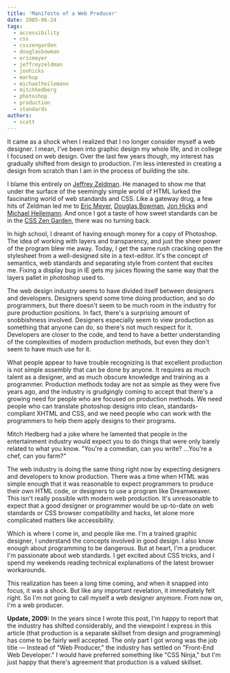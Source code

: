 ```yaml
---
title: 'Manifesto of a Web Producer'
date: 2005-06-24
tags:
  - accessibility
  - css
  - csszengarden
  - douglasbowman
  - ericmeyer
  - jeffreyzeldman
  - jonhicks
  - markup
  - michaelheilemann
  - mitchhedberg
  - photoshop
  - production
  - standards
authors:
  - scott
---
```


It came as a shock when I realized that I no longer consider myself a web designer. I mean, I've been into graphic design my whole life, and in college I focused on web design. Over the last few years though, my interest has gradually shifted from design to production. I'm less interested in creating a design from scratch than I am in the process of building the site.

I blame this entirely on [Jeffrey Zeldman](http://zeldman.com/). He managed to show me that under the surface of the seemingly simple world of HTML lurked the fascinating world of web standards and CSS. Like a gateway drug, a few hits of Zeldman led me to [Eric Meyer](http://meyerweb.com/), [Douglas Bowman](http://stopdesign.com/), [Jon Hicks](http://hicksdesign.co.uk/) and [Michael Heilemann](http://binarybonsai.com/). And once I got a taste of how sweet standards can be in the [CSS Zen Garden](http://csszengarden.com/), there was no turning back.

In high school, I dreamt of having enough money for a copy of Photoshop. The idea of working with layers and transparency, and just the sheer power of the program blew me away. Today, I get the same rush cracking open the stylesheet from a well-designed site in a text-editor. It's the concept of semantics, web standards and separating style from content that excites me. Fixing a display bug in IE gets my juices flowing the same way that the layers pallet in photoshop used to.

The web design industry seems to have divided itself between designers and developers. Designers spend some time doing production, and so do programmers, but there doesn't seem to be much room in the industry for pure production positions. In fact, there's a surprising amount of snobbishness involved. Designers especially seem to view production as something that anyone can do, so there's not much respect for it. Developers are closer to the code, and tend to have a better understanding of the complexities of modern production methods, but even they don't seem to have much use for it.

What people appear to have trouble recognizing is that excellent production is not simple assembly that can be done by anyone. It requires as much talent as a designer, and as much obscure knowledge and training as a programmer. Production methods today are not as simple as they were five years ago, and the industry is grudgingly coming to accept that there's a growing need for people who are focused on production methods. We need people who can translate photoshop designs into clean, standards-compliant XHTML and CSS, and we need people who can work with the programmers to help them apply designs to their programs.

Mitch Hedberg had a joke where he lamented that people in the entertainment industry would expect you to do things that were only barely related to what you know. "You're a comedian, can you write? ...You're a chef, can you farm?"

The web industry is doing the same thing right now by expecting designers and developers to know production. There was a time when HTML was simple enough that it was reasonable to expect programmers to produce their own HTML code, or designers to use a program like Dreamweaver. This isn't really possible with modern web production. It's unreasonable to expect that a good designer or programmer would be up-to-date on web standards or CSS browser compatibility and hacks, let alone more complicated matters like accessibility.

Which is where I come in, and people like me. I'm a trained graphic designer, I understand the concepts involved in good design. I also know enough about programming to be dangerous. But at heart, I'm a producer. I'm passionate about web standards. I get excited about CSS tricks, and I spend my weekends reading technical explanations of the latest browser workarounds.

This realization has been a long time coming, and when it snapped into focus, it was a shock. But like any important revelation, it immediately felt right. So I'm not going to call myself a web designer anymore. From now on, I'm a web producer.

**Update, 2009:** In the years since I wrote this post, I'm happy to report that the industry has shifted considerably, and the viewpoint I express in this article (that production is a separate skillset from design and programming) has come to be fairly well accepted. The only part I got wrong was the job title — Instead of "Web Producer," the industry has settled on "Front-End Web Developer." I would have preferred something like "CSS Ninja," but I'm just happy that there's agreement that production is a valued skillset.

